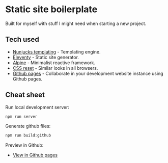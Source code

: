 # Static site boilerplate

Built for myself with stuff I might need when starting a new project.

## Tech used

- [Nunjucks templating](https://mozilla.github.io/nunjucks/) - Templating engine.
- [Eleventy](https://www.11ty.dev/) - Static site generator.
- [Alpine](https://alpinejs.dev/) - Minimalist reactive framework.
- [CSS reset](https://github.com/necolas/normalize.css/) - Similar looks in all browsers.
- [Github pages](https://pages.github.com/) - Collaborate in your development website instance using Github pages. 

## Cheat sheet

Run local development server:

```bash
npm run server
```

Generate github files:

```bash
npm run build:github
```

Preview in Github:

- [View in Github pages](https://osvik.github.io/static-site-boilerplate/)